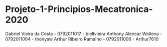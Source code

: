 # Projeto-1-Principios-Mecatronica-2020
Gabriel Vieira da Costa - 0792011017 - biellvieira
Anthony Alencar Wollena - 0792011004 - thonyaw
Arthur Ribeiro Ramalho - 0792011006 - Arthur7610

